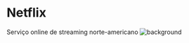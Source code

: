 # Netflix
 Serviço online de streaming norte-americano 
![background](https://user-images.githubusercontent.com/107129598/210151123-5d7a4ce5-9330-46df-a803-75d553070323.jpeg)
